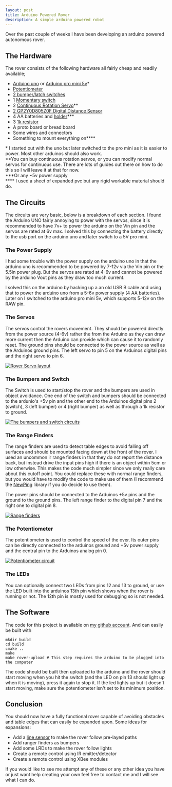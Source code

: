 ```yaml
---
layout: post
title: Arduino Powered Rover
description: A simple arduino powered robot
---
```


Over the past couple of weeks I have been developing an arduino powered autonomous rover.

<!--more-->

## The Hardware

The rover consists of the following hardware all fairly cheap and readily available;

*   [Arduino uno](http://proto-pic.co.uk/arduino-uno/) or [Arduino pro mini 5v](https://proto-pic.co.uk/arduino-pro-mini-328-5v-16mhz-new/)&#42;
*   [Potentiometer](http://proto-pic.co.uk/trimpot-10k-with-knob/)
*   [2 bumper/latch switches](http://proto-pic.co.uk/omron-snap-action-switch/)
*   1 [Momentary switch](http://proto-pic.co.uk/momentary-push-button-switch-12mm-square/)
*   2 [Continuous Rotation Servo](http://www.hobbytronics.co.uk/springrc-sm-s4303r?keyword=servo)&#42;&#42;
*   [2 GP2Y0D805Z0F Digital Distance Sensor](http://www.hobbytronics.co.uk/sensors/sensors-proximity/sharp-distance-sensor-5cm)
*   4 AA batteries and [holder](https://proto-pic.co.uk/battery-holder-4xaa-square/)&#42;&#42;&#42;
*   3 [1k resistor](https://proto-pic.co.uk/0-25w-carbon-film-resistor-pack-of-20/)
*   A proto board or bread board
*   Some wires and connectors
*   Something to mount everything on&#42;&#42;&#42;&#42;

&#42; I started out with the uno but later switched to the pro mini as it is easier to power. Most other arduinos should also work.  
&#42;&#42;You can buy continuous rotation servos, or you can modify normal servos for continuous use. There are lots of guides out there on how to do this so I will leave it at that for now.  
&#42;&#42;&#42;Or any ~5v power supply  
&#42;&#42;&#42;&#42; I used a sheet of expanded pvc but any rigid workable material should do.

## The Circuits

The circuits are very basic, below is a breakdown of each section. I found the Arduino UNO fairly
annoying to power with the servos, since it is recommended to have 7v+ to power the arduino on the
Vin pin and the servos are rated at 6v max. I solved this by connecting the battery directly to the
usb port on the arduino uno and later switch to a 5V pro mini.

### The Power Supply

I had some trouble with the power supply on the arduino uno in that the arduino uno is recommended
to be powered by 7-12v via the Vin pin or the 5.5in power plug. But the servos are rated at 4-6v and
cannot be powered by the arduino Vout pins as they draw too much current.

I solved this on the arduino by hacking up a an old USB B cable and using that to power the arduino
uno from a 5-6v power supply (4 AA batteries). Later on I switched to the arduino pro mini 5v, which
supports 5-12v on the RAW pin.

### The Servos

The servos control the rovers movement. They should be powered directly from the power source (4-6v)
rather the from the Arduino as they can draw more current then the Arduino can provide which can
cause it to randomly reset. The ground pins should be connected to the power source as well as the
Arduinos ground pins. The left servo to pin 5 on the Arduinos digital pins and the right servo to
pin 6.

[![Rover Servo layout]({{site.url}}/images/arduino-powered-rover/Rover-servos-288x300.png
"Rover Servos")]({{site.url}}/images/arduino-powered-rover/Rover-servos.png)

### The Bumpers and Switch

The Switch is used to start/stop the rover and the bumpers are used in object avoidance. One end of
the switch and bumpers should be connected to the ardunio's +5v pin and the other end to the
Arduinos digital pins 2 (switch), 3 (left bumper) or 4 (right bumper) as well as through a 1k
resistor to ground.

[![The bumpers and switch
circuits]({{site.url}}/images/arduino-powered-rover/Rover-bumpers-198x300.png
"Rover-Bumpers")]({{site.url}}/images/arduino-powered-rover/Rover-bumpers.png)

### The Range Finders

The range finders are used to detect table edges to avoid falling off surfaces and should be mounted
facing down at the front of the rover. I used an uncommon ir range finders in that they do not
report the distance back, but instead drive the input pins high if there is an object within 5cm or
low otherwise. This makes the code much simpler since we only really care about this cutoff point.
You could replace these with normal range finders, but you would have to modify the code to make use
of them (I recommend the [NewPing](http://code.google.com/p/arduino-new-ping/) library if you do
decide to use them).

The power pins should be connected to the Arduinos +5v pins and the ground to the ground pins. The
left range finder to the digital pin 7 and the right one to digital pin 8.

[![Range finders]({{site.url}}/images/arduino-powered-rover/Rover-Range-300x295.png
"Rover-Range")]({{site.url}}/images/arduino-powered-rover/Rover-Range.png)

### The Potentiometer

The potentiometer is used to control the speed of the over. Its outer pins can be directly connected
to the arduinos ground and +5v power supply and the central pin to the Arduinos analog pin 0.

[![Potentiometer
circuit]({{site.url}}/images/arduino-powered-rover/Rover-Potentiometer-296x300.png
"Rover-Potentiometer")]({{site.url}}/images/arduino-powered-rover/Rover-Potentiometer.png)

### The LEDs

You can optionally connect two LEDs from pins 12 and 13 to ground, or use the LED built into the
arduinos 13th pin which shows when the rover is running or not. The 12th pin is mostly used for
debugging so is not needed.

## The Software

The code for this project is available on [my github
account](https://github.com/james147/ArduinoRover). And can easily be built with

    mkdir build
    cd build
    cmake ..
    make
    make rover-upload # This step requires the arduino to be plugged into the computer

The code should be built then uploaded to the arduino and the rover should start moving when you hit
the switch (and the LED on pin 13 should light up when it is moving), press it again to stop it. If
the led lights up but it doesn't start moving, make sure the potentiometer isn't set to its minimum
position.

## Conclusion

You should now have a fully functional rover capable of avoiding obstacles and table edges that can
easily be expanded upon. Some ideas for expansions:

*   Add a [line sensor](http://proto-pic.co.uk/qre1113-line-sensor-breakout-digital/) to make the rover follow pre-layed paths
*   Add ranger finders as bumpers
*   Add some LRDs to make the rover follow lights
*   Create a remote control using IR emitter/detector
*   Create a remote control using XBee modules

If you would like to see me attempt any of these or any other idea you have or just want help
creating your own feel free to contact me and I will see what I can do.
